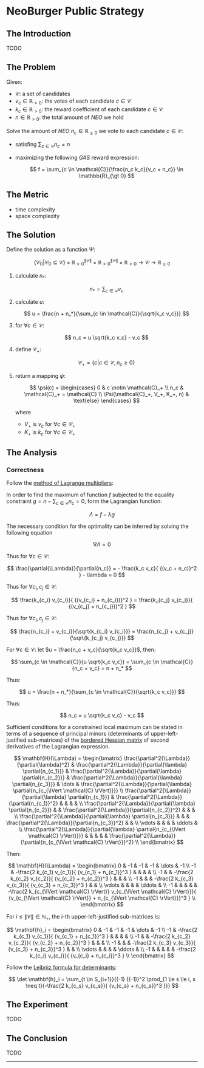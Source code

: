 # NeoBurger Public Strategy

## The Introduction

TODO

## The Problem

Given:

- $\mathcal{C}$: a set of candidates
- $v_c \in \mathbb{R}_{\gt 0}$: the votes of each candidate $c \in \mathcal{C}$
- $k_c \in \mathbb{R}_{\gt 0}$: the reward coefficient of each candidate $c \in \mathcal{C}$
- $n \in \mathbb{R}_{\gt 0}$: the total amount of *NEO* we hold

Solve the amount of *NEO* $n_c \in \mathbb{R}_{\ge 0}$ we vote to each candidate $c \in \mathcal{C}$:

- satisfing $\sum_{c \in \mathcal{C}}{n_c} = n$

- maximizing the following *GAS* reward expression:

    $$
    f = \sum_{c \in \mathcal{C}}{\frac{n_c k_c}{v_c + n_c}} \in \mathbb{R}_{\gt 0}
    $$

## The Metric

- time complexity
- space complexity

## The Solution

Define the solution as a function $\Psi$:

$$
\{ \mathcal{C}_0 \vert \mathcal{C}_0 \subseteq \mathcal{C} \} \times \mathbb{R}^{\lVert \mathcal{C} \rVert}_{\gt 0} \times \mathbb{R}^{\lVert \mathcal{C} \rVert}_{\gt 0} \times \mathbb{R}_{\gt 0} \rightarrow \mathcal{C} \rightarrow \mathbb{R}_{\ge 0}
$$

1. calculate $n_*$:
 
    $$
    n_* = \sum_{c \in \mathcal{C}}{v_c}
    $$

2. calculate $u$:
 
    $$
    u = \frac{n + n_*}{\sum_{c \in \mathcal{C}}{\sqrt{k_c v_c}}}
    $$

3. for $\forall c \in \mathcal{C}$:
 
    $$
    n_c = u \sqrt{k_c v_c} - v_c
    $$

4. define $\mathcal{C}_+$:
 
    $$
    \mathcal{C}_+ = \{ c \vert c \in \mathcal{C}, n_c \ge 0 \}
    $$

5. return a mapping $\psi$:

   $$
   \psi(c) = \begin{cases} 0 & c \notin \mathcal{C}_+ \\ n_c & \mathcal{C}_+ = \mathcal{C} \\ \Psi(\mathcal{C}_+, V_+, K_+, n) & \text{else} \end{cases}
   $$
   
   where
   
   - $V_+$ is $v_c$ for $\forall c \in \mathcal{C}_+$
   - $K_+$ is $k_c$ for $\forall c \in \mathcal{C}_+$

## The Analysis

### Correctness

Follow the [method of Lagrange multipliers](#https://en.wikipedia.org/wiki/Lagrange_multiplier):

In order to find the maximum of function $f$ subjected to the equality constraint $g = n - \sum_{c \in \mathcal{C}}{n_c} = 0$, form the Lagrangian function:

$$
\Lambda = f - \lambda g
$$

The necessary condition for the optimality can be inferred by solving the following equation

$$
\nabla{\Lambda} = 0
$$

Thus for $\forall c \in \mathcal{C}$:

$$
\frac{\partial{\Lambda}}{\partial{n_c}} = - \frac{k_c v_c}{ {(v_c + n_c)}^2 } - \lambda = 0
$$

Thus for $\forall c_i, c_j \in \mathcal{C}$:

$$
\frac{k_{c_i} v_{c_i}}{ {(v_{c_i} + n_{c_i})}^2 } = \frac{k_{c_j} v_{c_j}}{ {(v_{c_j} + n_{c_j})}^2 }
$$

Thus for $\forall c_i, c_j \in \mathcal{C}$:

$$
\frac{n_{c_i} + v_{c_i}}{\sqrt{k_{c_i} v_{c_i}}} = \frac{n_{c_j} + v_{c_j}}{\sqrt{k_{c_j} v_{c_j}}} 
$$

For $\forall c \in \mathcal{C}$: let $u = \frac{n_c + v_c}{\sqrt{k_c v_c}}$, then:

$$
\sum_{c \in \mathcal{C}}{u \sqrt{k_c v_c}} = \sum_{c \in \mathcal{C}}{n_c + v_c} = n + n_*
$$

Thus:

$$
u = \frac{n + n_*}{\sum_{c \in \mathcal{C}}{\sqrt{k_c v_c}}}
$$

Thus:

$$
n_c = u \sqrt{k_c v_c} - v_c
$$

Sufficient conditions for a constrained local maximum can be stated in terms of a sequence of principal minors (determinants of upper-left-justified sub-matrices) of the [bordered Hessian matrix](https://en.wikipedia.org/wiki/Hessian_matrix#Bordered_Hessian) of second derivatives of the Lagrangian expression.

$$
\mathbf{H}(\Lambda) = 
\begin{bmatrix}
    \frac{\partial^2{\Lambda}}{\partial{\lambda}^2} & \frac{\partial^2{\Lambda}}{\partial{\lambda} \partial{n_{c_1}}} & \frac{\partial^2{\Lambda}}{\partial{\lambda} \partial{n_{c_2}}} & \frac{\partial^2{\Lambda}}{\partial{\lambda} \partial{n_{c_3}}} & \dots & \frac{\partial^2{\Lambda}}{\partial{\lambda} \partial{n_{c_{\lVert \mathcal{C} \rVert}}}} \\
    \frac{\partial^2{\Lambda}}{\partial{\lambda} \partial{n_{c_1}}} & \frac{\partial^2{\Lambda}}{\partial{n_{c_1}}^2} & & & & \\
    \frac{\partial^2{\Lambda}}{\partial{\lambda} \partial{n_{c_2}}} & & \frac{\partial^2{\Lambda}}{\partial{n_{c_2}}^2} & & & \\
    \frac{\partial^2{\Lambda}}{\partial{\lambda} \partial{n_{c_3}}} & & & \frac{\partial^2{\Lambda}}{\partial{n_{c_3}}^2} & & \\
    \vdots & & & & \ddots & \\
    \frac{\partial^2{\Lambda}}{\partial{\lambda} \partial{n_{c_{\lVert \mathcal{C} \rVert}}}} & & & & & \frac{\partial^2{\Lambda}}{\partial{n_{c_{\lVert \mathcal{C} \rVert}}}^2} \\
\end{bmatrix}
$$

Then:

$$
\mathbf{H}(\Lambda) = 
\begin{bmatrix}
    0 & -1 & -1 & -1 & \dots & -1 \\
    -1 & -\frac{2 k_{c_1} v_{c_1}}{ {v_{c_1} + n_{c_1}}^3 } & & & & \\
    -1 & & -\frac{2 k_{c_2} v_{c_2}}{ {v_{c_2} + n_{c_2}}^3 } & & & \\
    -1 & & & -\frac{2 k_{c_3} v_{c_3}}{ {v_{c_3} + n_{c_3}}^3 } & & \\
    \vdots & & & & \ddots & \\
    -1 & & & & & -\frac{2 k_{c_{\lVert \mathcal{C} \rVert}} v_{c_{\lVert \mathcal{C} \rVert}}}{ {v_{c_{\lVert \mathcal{C} \rVert}} + n_{c_{\lVert \mathcal{C} \rVert}}}^3 } \\
\end{bmatrix}
$$

For $i \le \lVert \mathcal{C} \rVert \in \mathbb{N}_+$, the $i$-th upper-left-justified sub-matrices is:

$$
\mathbf{h}_i =
\begin{bmatrix}
    0 & -1 & -1 & -1 & \dots & -1 \\
    -1 & -\frac{2 k_{c_1} v_{c_1}}{ {v_{c_1} + n_{c_1}}^3 } & & & & \\
    -1 & & -\frac{2 k_{c_2} v_{c_2}}{ {v_{c_2} + n_{c_2}}^3 } & & & \\
    -1 & & & -\frac{2 k_{c_3} v_{c_3}}{ {v_{c_3} + n_{c_3}}^3 } & & \\
    \vdots & & & & \ddots & \\
    -1 & & & & & -\frac{2 k_{c_i} v_{c_i}}{ {v_{c_i} + n_{c_i}}^3 } \\
\end{bmatrix}
$$

Follow the [Leibniz formula for determinants](https://en.wikipedia.org/wiki/Leibniz_formula_for_determinants):

$$
\det \mathbf{h}_i = \sum_{t \in S_{i+1}}{(-1) {(-1)}^2 \prod_{1 \le s \le i, s \neq t}{-\frac{2 k_{c_s} v_{c_s}}{ {v_{c_s} + n_{c_s}}^3 }}}
$$

## The Experiment

TODO

## The Conclusion

TODO

---

<script>MathJax = {tex: {inlineMath: [['$', '$'], ['\\(', '\\)']]}};</script>
<script id="MathJax-script" async src="https://cdn.jsdelivr.net/npm/mathjax@3/es5/tex-chtml.js"></script>
